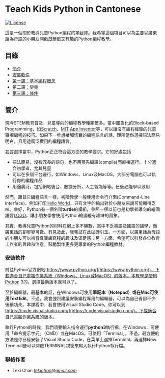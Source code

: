 # Teach Kids Python in Cantonese
[![License](https://img.shields.io/badge/license-MIT-green.svg)](/LICENSE) 

這是一個關於教導兒童Python編程的項目庫。我希望這個項目可以為主要以廣東話為母語的小朋友開啟既簡單又有趣的Python編程教學。 

## 目錄
- [簡介](#intro)
- [安裝軟件](#install)
- [第一課：基本編程概念](/lesson1/)
- [第二課：變量](/lesson2/)
- [第三課：條件](/lesson3/)

<a name="intro"></a>

## 簡介
現今STEM教育普及，兒童導向的編程教學種類繁多。當中圖象化的Block-based Programming，如[Scratch](https://scratch.mit.edu/)、[MIT App Inventor](https://appinventor.mit.edu/)等，可以讓沒有編程經驗的兒童窺探編程的技巧。如果下一步想接觸切實的編程語言的話，理所當然選擇語法簡易明白，且用途廣泛實用的編程語言。

芸芸選擇當中，Python正正符合這方面的教學要求。它的好處包括
- 語法簡易，沒有冗長的語句，也不用預先編譯(compile)而直接運行。十分適合初學者，尤其兒童
- 可以在多個平台運行，如Windows、Linux及MacOS。大部分電腦也可以執行你的編程作品
- 用途廣泛，包括網站後台、數據分析，人工智能等等。日後必能學以致用

然而，跟其它編程語言一樣，初階教學一般使用命令行介面(Command-Line Interface)，例如打印[Hello World](https://zh.wikipedia.org/wiki/Hello_World)。只有文字的輸出對於小朋友來說可能顯得乏味。幸好，Python有一個名叫**turtle**的模組，參照一個以前也是初學者導向的繪圖語言[LOGO](https://zh.wikipedia.org/wiki/Logo_(%E7%A8%8B%E5%BA%8F%E8%AF%AD%E8%A8%80))，讓小朋友學會使用Python繪畫繞有趣味的圖象。

其實，教導兒童Python的材料在網上多不勝數，當中不乏英語及國語的講學，而廣東話的卻寥寥可數。有見及此，我嘗試在此拋磚引玉。一方面，以廣東話為母語的小朋友可以初嘗真實編寫程的趣味及滿足感；另一方面，希望可以引發各位教育工作者的興趣和注意，鼓勵製作更多更專業的Python編程教材。

<a name="install"></a>

### 安裝軟件
前往Python官方網站[https://www.python.org/](https://www.python.org/)，下載適合自己電腦作業系統（Windows、Linux或MacOS）的版本。本教學是使用Python 3的，選擇最新版本就可以了。

至於編輯器，最基本的話，在Windows可使用**筆記本（Notepad）**或在Mac可使用**TextEdit**。不過，我會強烈建議安裝編程專用的編輯器，可以為自己省卻不少後續功夫。本課程中，我會使用Visual Studio Code。你可以到[https://code.visualstudio.com/](https://code.visualstudio.com/)，下載適合自己電腦作業系統的版本。

執行Python的時候，我們須要輸入指令運行**python3**執行檔。在Windows，可使用「命令提示字元」（CMD）或在MacOS，可使用「Terminal」。不過，最方便的方法是你已經安裝了Visual Studio Code，在菜單上選擇Terminal，再選擇New Terminal便可以開啟TERMINAL視窗來輸入執行Python執行檔。

### 聯絡作者
- Teki Chan *tekichan@gmail.com*